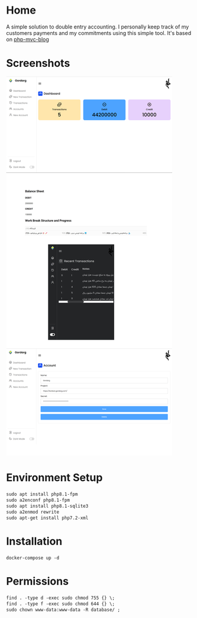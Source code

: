 # Home

A simple solution to double entry accounting. I personally keep track of my customers payments and my commitments using this simple tool.
It's based on [php-mvc-blog](https://github.com/tayyebi/php-mvc-blog)

# Screenshots

![screenshots of double entry accounting software](screenshots.png)

# Environment Setup

```
sudo apt install php8.1-fpm
sudo a2enconf php8.1-fpm
sudo apt install php8.1-sqlite3
sudo a2enmod rewrite
sudo apt-get install php7.2-xml
```

# Installation

```
docker-compose up -d
```

# Permissions
```
find . -type d -exec sudo chmod 755 {} \;
find . -type f -exec sudo chmod 644 {} \;
sudo chown www-data:www-data -R database/ ;
```
